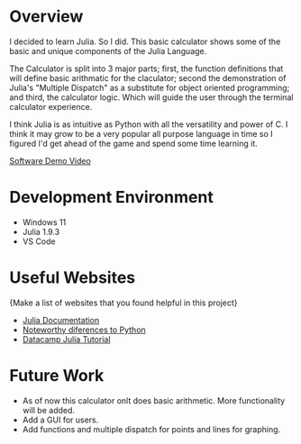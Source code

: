 # Overview

I decided to learn Julia. So I did. This basic calculator shows some of the basic and unique components of the Julia Language. 

The Calculator is split into 3 major parts; first, the function definitions that will define basic arithmatic for the claculator; second the demonstration of Julia's "Multiple Dispatch" as a substitute for object oriented programming; and third, the calculator logic. Which will guide the user through the terminal calculator experience. 

I think Julia is as intuitive as Python with all the versatility and power of C. I think it may grow to be a very popular all purpose language in time so I figured I'd get ahead of the game and spend some time learning it.  

[Software Demo Video](https://www.loom.com/share/05b2a785d94a4938a6a1a8a2128ecf1c)

# Development Environment

- Windows 11
- Julia 1.9.3
- VS Code

# Useful Websites

{Make a list of websites that you found helpful in this project}

- [Julia Documentation](https://docs.julialang.org/en/v1/manual/getting-started/)
- [Noteworthy diferences to Python](https://docs.julialang.org/en/v1/manual/noteworthy-differences/#Noteworthy-differences-from-Python)
- [Datacamp Julia Tutorial](https://www.datacamp.com/tutorial/julia-programming-tutorial-for-beginners)

# Future Work

- As of now this calculator onlt does basic arithmetic. More functionality will be added. 
- Add a GUI for users. 
- Add functions and multiple dispatch for points and lines for graphing. 
